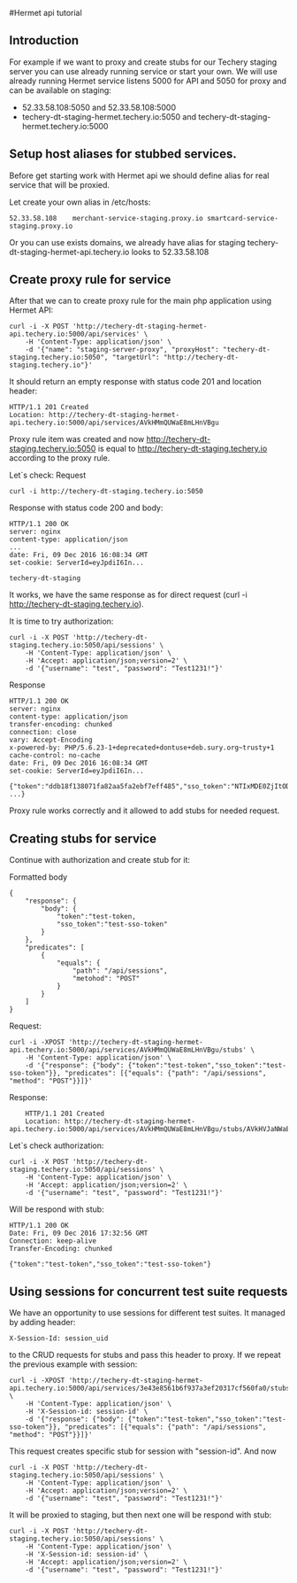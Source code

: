 #Hermet api tutorial

## Introduction 

For example if we want to proxy and create stubs for our Techery staging server you can use already running service or start your own.
We will use already running Hermet service listens 5000 for API and 5050 for proxy and can be available on staging:
* 52.33.58.108:5050 and 52.33.58.108:5000
* techery-dt-staging-hermet.techery.io:5050 and techery-dt-staging-hermet.techery.io:5000

## Setup host aliases for stubbed services.

Before get starting work with Hermet api we should define alias for real service that will be proxied.

Let create your own alias in /etc/hosts: 

    52.33.58.108    merchant-service-staging.proxy.io smartcard-service-staging.proxy.io

Or you can use exists domains, we already have alias for staging techery-dt-staging-hermet-api.techery.io looks to 52.33.58.108


## Create proxy rule for service

After that we can to create proxy rule for the main php application using Hermet API:

    curl -i -X POST 'http://techery-dt-staging-hermet-api.techery.io:5000/api/services' \
        -H 'Content-Type: application/json' \
        -d '{"name": "staging-server-proxy", "proxyHost": "techery-dt-staging.techery.io:5050", "targetUrl": "http://techery-dt-staging.techery.io"}'
        
It should return an empty response with status code 201 and location header:    

    HTTP/1.1 201 Created
    Location: http://techery-dt-staging-hermet-api.techery.io:5000/api/services/AVkHMmQUWaE8mLHnVBgu

Proxy rule item was created and now http://techery-dt-staging.techery.io:5050 is equal to http://techery-dt-staging.techery.io according to the proxy rule.

Let`s check:
Request

    curl -i http://techery-dt-staging.techery.io:5050

Response with status code 200 and body:
    
    HTTP/1.1 200 OK
    server: nginx
    content-type: application/json
    ...
    date: Fri, 09 Dec 2016 16:08:34 GMT
    set-cookie: ServerId=eyJpdiI6In...
    
    techery-dt-staging
      
It works, we have the same response as for direct request (curl -i http://techery-dt-staging.techery.io).

It is time to try authorization:


    curl -i -X POST 'http://techery-dt-staging.techery.io:5050/api/sessions' \
        -H 'Content-Type: application/json' \
        -H 'Accept: application/json;version=2' \
        -d '{"username": "test", "password": "Test1231!"}'
    
Response
    
    HTTP/1.1 200 OK
    server: nginx
    content-type: application/json
    transfer-encoding: chunked
    connection: close
    vary: Accept-Encoding
    x-powered-by: PHP/5.6.23-1+deprecated+dontuse+deb.sury.org~trusty+1
    cache-control: no-cache
    date: Fri, 09 Dec 2016 16:08:34 GMT
    set-cookie: ServerId=eyJpdiI6In...
    
    {"token":"ddb18f138071fa82aa5fa2ebf7eff485","sso_token":"NTIxMDE0ZjItODZjYi00YzgyLWE0MzAtOTJmODRlYThmY2Nm", ...}
    
Proxy rule works correctly and it allowed to add stubs for needed request.    

## Creating stubs for service

Continue with authorization and create stub for it:

Formatted body

    {
        "response": {
            "body": {
                "token":"test-token,
                "sso_token":"test-sso-token"
            }
        },
        "predicates": [
            {
                "equals": {
                    "path": "/api/sessions",
                    "metohod": "POST"
                }
            }
        ]
    }

Request:

    curl -i -XPOST 'http://techery-dt-staging-hermet-api.techery.io:5000/api/services/AVkHMmQUWaE8mLHnVBgu/stubs' \
        -H 'Content-Type: application/json' \
        -d '{"response": {"body": {"token":"test-token","sso_token":"test-sso-token"}}, "predicates": [{"equals": {"path": "/api/sessions", "method": "POST"}}]}'
        
Response: 
    
        HTTP/1.1 201 Created
        Location: http://techery-dt-staging-hermet-api.techery.io:5000/api/services/AVkHMmQUWaE8mLHnVBgu/stubs/AVkHVJaNWaE8mLHnVBgz
        
Let`s check authorization:

    curl -i -X POST 'http://techery-dt-staging.techery.io:5050/api/sessions' \
        -H 'Content-Type: application/json' \
        -H 'Accept: application/json;version=2' \
        -d '{"username": "test", "password": "Test1231!"}'
        
Will be respond with stub:

    HTTP/1.1 200 OK
    Date: Fri, 09 Dec 2016 17:32:56 GMT
    Connection: keep-alive
    Transfer-Encoding: chunked
    
    {"token":"test-token","sso_token":"test-sso-token"}
    
## Using sessions for concurrent test suite requests

We have an opportunity to use sessions for different test suites. It managed by adding header:

    X-Session-Id: session_uid

to the CRUD requests for stubs and pass this header to proxy. If we repeat the previous example with session:

    curl -i -XPOST 'http://techery-dt-staging-hermet-api.techery.io:5000/api/services/3e43e8561b6f937a3ef20317cf560fa0/stubs' \
        -H 'Content-Type: application/json' \
        -H 'X-Session-id: session-id' \
        -d '{"response": {"body": {"token":"test-token","sso_token":"test-sso-token"}}, "predicates": [{"equals": {"path": "/api/sessions", "method": "POST"}}]}'
        
This request creates specific stub for session with "session-id". And now 

    curl -i -X POST 'http://techery-dt-staging.techery.io:5050/api/sessions' \
        -H 'Content-Type: application/json' \
        -H 'Accept: application/json;version=2' \
        -d '{"username": "test", "password": "Test1231!"}'
        
It will be proxied to staging, but then next one will be respond with stub:

    curl -i -X POST 'http://techery-dt-staging.techery.io:5050/api/sessions' \
        -H 'Content-Type: application/json' \
        -H 'X-Session-id: session-id' \
        -H 'Accept: application/json;version=2' \
        -d '{"username": "test", "password": "Test1231!"}'
        
